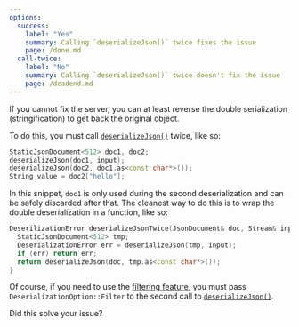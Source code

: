 ```yaml
---
options:
  success:
    label: "Yes"
    summary: Calling `deserializeJson()` twice fixes the issue
    page: /done.md
  call-twice:
    label: "No"
    summary: Calling `deserializeJson()` twice doesn't fix the issue
    page: /deadend.md
---
```


If you cannot fix the server, you can at least reverse the double serialization (stringification) to get back the original object.

To do this, you must call [`deserializeJson()`](/v7/api/json/deserializejson/) twice, like so:

```c++
StaticJsonDocument<512> doc1, doc2;
deserializeJson(doc1, input);
deserializeJson(doc2, doc1.as<const char*>());
String value = doc2["hello"];
```

In this snippet, `doc1` is only used during the second deserialization and can be safely discarded after that.
The cleanest way to do this is to wrap the double deserialization in a function, like so:

```c++
DeserilizationError deserializeJsonTwice(JsonDocument& doc, Stream& input) {
  StaticJsonDocument<512> tmp;
  DeserializationError err = deserializeJson(tmp, input);
  if (err) return err;
  return deserializeJson(doc, tmp.as<const char*>());
}
```

Of course, if you need to use the [filtering feature](/news/2020/03/22/version-6-15-0/), you must pass `DeserializationOption::Filter` to the second call to [`deserializeJson()`](/v7/api/json/deserializejson/).

Did this solve your issue?
